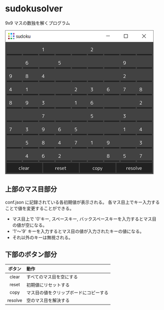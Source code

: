 # sudokusolver

9x9 マスの数独を解くプログラム

![capture](fig/capture.png)

## 上部のマス目部分

conf.json に記録されている各初期値が表示される。
各マス目上でキー入力することで値を変更することができる。

* マス目上で '0'キー, スペースキー, バックスペースキーを入力するとマス目の値が空になる。
* '1'～'9' キーを入力するとマス目の値が入力されたキーの値になる。
* それ以外のキーは無視される。

## 下部のボタン部分

|ボタン|動作|
|:---:|:---|
|clear|すべてのマス目を空にする|
|reset|初期値にリセットする|
|copy|マス目の値をクリップボードにコピーする|
|resolve|空のマス目を解決する|
